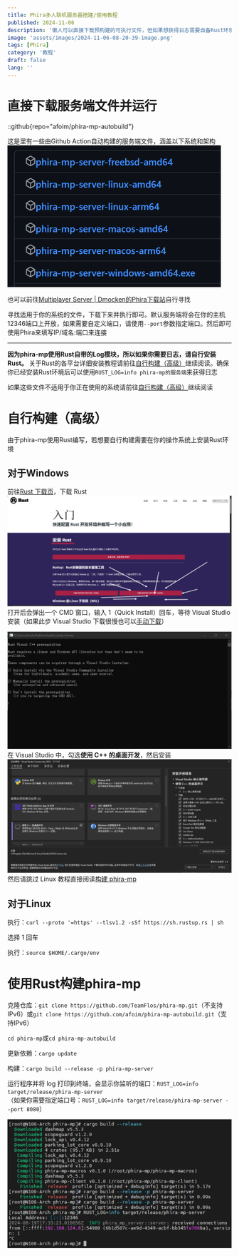 ```yaml
---
title: Phira多人联机服务器搭建/使用教程
published: 2024-11-06
description: '懒人可以直接下载预构建的可执行文件，但如果想获得日志需要自备Rust环境'
image: 'assets/images/2024-11-06-08-20-39-image.png'
tags: [Phira]
category: '教程'
draft: false 
lang: ''
---
```


# 直接下载服务端文件并运行

::github{repo="afoim/phira-mp-autobuild"}

这是里有一些由Github Action自动构建的服务端文件，涵盖以下系统和架构![](assets/images/2024-11-06-08-28-34-image.png)

也可以前往[Multiplayer Server | Dmocken的Phira下载站](https://phira.dmocken.top/Multiplayer%20Server)自行寻找

寻找适用于你的系统的文件，下载下来并执行即可。默认服务端将会在你的主机12346端口上开放，如果需要自定义端口，请使用`--port`参数指定端口。然后即可使用Phira来填写IP/域名:端口来连接

---

**因为phira-mp使用Rust自带的Log模块，所以如果你需要日志，请自行安装Rust。** 关于Rust的各平台详细安装教程请前往[自行构建（高级）](#%E8%87%AA%E8%A1%8C%E6%9E%84%E5%BB%BA%E9%AB%98%E7%BA%A7)继续阅读。确保你已经安装Rust环境后可以使用`RUST_LOG=info phira-mp的服务端`来获得日志

如果这些文件不适用于你正在使用的系统请前往[自行构建（高级）](#自行构建高级)继续阅读

# 自行构建（高级）

由于phira-mp使用Rust编写，若想要自行构建需要在你的操作系统上安装Rust环境

## 对于Windows

前往[Rust 下载页](https://www.rust-lang.org/zh-CN/learn/get-started)，下载 Rust  ![](assets/images/2024-11-06-09-57-44-6b333b87e835dfa299b0c3c95e5ea4e0.png)
打开后会弹出一个 CMD 窗口，输入 1（Quick Install）回车，等待 Visual Studio 安装（如果此步 Visual Studio 下载很慢也可以[手动下载](https://visualstudio.microsoft.com/zh-hans/downloads/)）  

![](assets/images/2024-11-06-09-57-49-61b4d36dc8cd1ce47da66be5e2a920cd.png)在 Visual Studio 中，勾选**使用 C++ 的桌面开发**，然后安装  
![](assets/images/2024-11-06-09-58-05-390c775c83dc245b0690fda699bfee5f.png)然后请跳过 Linux 教程直接阅读[构建 phira-mp]()

## 对于Linux

执行：`curl --proto '=https' --tlsv1.2 -sSf https://sh.rustup.rs | sh`

选择 1 回车

执行：`source $HOME/.cargo/env`

# 使用Rust构建phira-mp

克隆仓库：`git clone https://github.com/TeamFlos/phira-mp.git`（不支持IPv6）或`git clone https://github.com/afoim/phira-mp-autobuild.git`（支持IPv6）

`cd phira-mp`或`cd phira-mp-autobuild`

更新依赖：`cargo update`

构建：`cargo build --release -p phira-mp-server`

运行程序并将 log 打印到终端，会显示你监听的端口：`RUST_LOG=info target/release/phira-mp-server`  
（如果你需要指定端口号：`RUST_LOG=info target/release/phira-mp-server --port 8080`）

![](assets/images/2024-11-06-10-14-36-0dce4358b21773ae1261e7fc39339c32.png)
